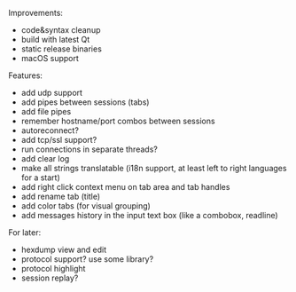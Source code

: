 Improvements:

* code&syntax cleanup
* build with latest Qt
* static release binaries
* macOS support

Features:

* add udp support
* add pipes between sessions (tabs)
* add file pipes
* remember hostname/port combos between sessions
* autoreconnect?
* add tcp/ssl support?
* run connections in separate threads?
* add clear log
* make all strings translatable (i18n support, at least left to right languages 
  for a start)
* add right click context menu on tab area and tab handles
* add rename tab (title)
* add color tabs (for visual grouping)
* add messages history in the input text box (like a combobox, readline)

For later:

* hexdump view and edit
* protocol support? use some library?
* protocol highlight
* session replay?
